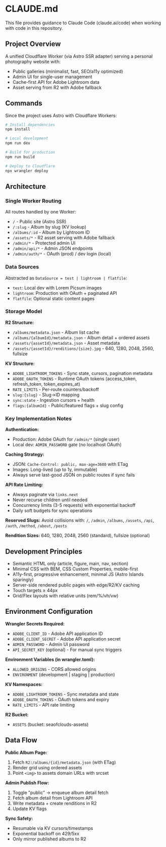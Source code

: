 # CLAUDE.md

This file provides guidance to Claude Code (claude.ai/code) when working with code in this repository.

## Project Overview

A unified Cloudflare Worker (via Astro SSR adapter) serving a personal photography website with:
- Public galleries (minimalist, fast, SEO/a11y optimized)
- Admin UI for single-user management
- Cache-first API for Adobe Lightroom data
- Asset serving from R2 with Adobe fallback

## Commands

Since the project uses Astro with Cloudflare Workers:

```bash
# Install dependencies
npm install

# Local development
npm run dev

# Build for production
npm run build

# Deploy to Cloudflare
npx wrangler deploy
```

## Architecture

### Single Worker Routing
All routes handled by one Worker:
- `/` - Public site (Astro SSR)
- `/:slug` - Album by slug (KV lookup)
- `/albums/:id` - Album by Lightroom ID
- `/assets/*` - R2 asset serving with Adobe fallback
- `/admin/*` - Protected admin UI
- `/admin/api/*` - Admin JSON endpoints
- `/admin/auth/*` - OAuth (prod) / dev login (local)

### Data Sources
Abstracted as `DataSource = test | lightroom | flatfile`:
- `test`: Local dev with Lorem Picsum images
- `lightroom`: Production with OAuth + paginated API
- `flatfile`: Optional static content pages

### Storage Model
**R2 Structure:**
- `/albums/metadata.json` - Album list cache
- `/albums/{albumId}/metadata.json` - Album detail + ordered assets
- `/assets/{assetId}/metadata.json` - Asset metadata
- `/assets/{assetId}/renditions/{size}.jpg` - 640, 1280, 2048, 2560, fullsize

**KV Structure:**
- `ADOBE_LIGHTROOM_TOKENS` - Sync state, cursors, pagination metadata
- `ADOBE_OAUTH_TOKENS` - Runtime OAuth tokens (access_token, refresh_token, token_expires_at)
- `RATE_LIMITS` - Per-route counters/backoff
- `slug:{slug}` - Slug→ID mapping
- `sync:state` - Ingestion cursors + health
- `flags:{albumId}` - Public/featured flags + slug config

### Key Implementation Notes

**Authentication:**
- Production: Adobe OAuth for `/admin/*` (single user)
- Local dev: `ADMIN_PASSWORD` gate (no localhost OAuth)

**Caching Strategy:**
- JSON: `Cache-Control: public, max-age=3600` with ETag
- Images: Long-lived (up to 1y, immutable)
- Always serve last-good JSON on public routes if sync fails

**API Rate Limiting:**
- Always paginate via `links.next`
- Never recurse children until needed
- Concurrency limits (3-5 requests) with exponential backoff
- Daily soft budgets for sync operations

**Reserved Slugs:**
Avoid collisions with: `/`, `/admin`, `/albums`, `/assets`, `/api`, `/auth`, `/method`, `/about`, `/posts`

**Rendition Sizes:**
640, 1280, 2048, 2560 (standard), fullsize (optional)

## Development Principles

- Semantic HTML only (article, figure, main, nav, section)
- Minimal CSS with BEM, CSS Custom Properties, mobile-first
- A11y-first, progressive enhancement, minimal JS (Astro Islands sparingly)
- Server-side rendered public pages with edge/R2/KV caching
- Touch targets ≥ 44px
- Grid/Flex layouts with relative units (rem/%/vh/vw)

## Environment Configuration

**Wrangler Secrets Required:**
- `ADOBE_CLIENT_ID` - Adobe API application ID
- `ADOBE_CLIENT_SECRET` - Adobe API application secret
- `ADMIN_PASSWORD` - Admin UI password
- `API_SECRET_KEY` (optional) - For manual sync triggers

**Environment Variables (in wrangler.toml):**
- `ALLOWED_ORIGINS` - CORS allowed origins
- `ENVIRONMENT` (development | staging | production)

**KV Namespaces:**
- `ADOBE_LIGHTROOM_TOKENS` - Sync metadata and state
- `ADOBE_OAUTH_TOKENS` - OAuth tokens and expiry
- `RATE_LIMITS` - API rate limiting

**R2 Bucket:**
- `ASSETS` (bucket: seaofclouds-assets)

## Data Flow

**Public Album Page:**
1. Fetch `R2:/albums/{id}/metadata.json` (with ETag)
2. Render grid using ordered assets
3. Point `<img>` to assets domain URLs with srcset

**Admin Publish Flow:**
1. Toggle "public" → enqueue album detail fetch
2. Fetch album detail from Lightroom API
3. Write metadata + create renditions in R2
4. Update KV flags

**Sync Safety:**
- Resumable via KV cursors/timestamps
- Exponential backoff on 429/5xx
- Only mirror published albums to R2